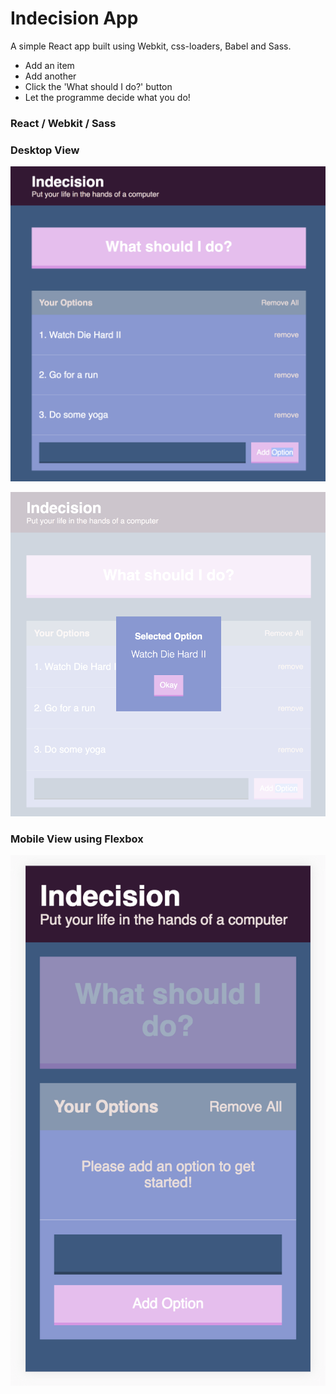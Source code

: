 # Indecision App
A simple React app built using Webkit, css-loaders, Babel and Sass.

- Add an item
- Add another
- Click the 'What should I do?' button
- Let the programme decide what you do!

### React / Webkit / Sass  

### Desktop View
 ![Screenshot](./public/images/ss-app.png) 

 ![ScreenshotModal](./public/images/ss-modal.png)

### Mobile View using Flexbox
 ![ScreenshotMobile](./public/images/ss-mobile.png)